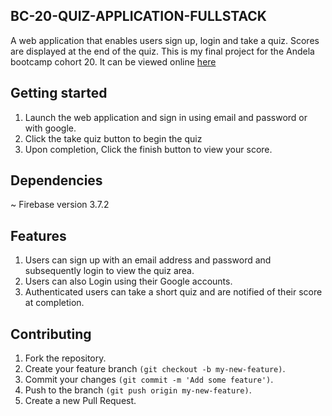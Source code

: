 ## BC-20-QUIZ-APPLICATION-FULLSTACK

A web application that enables users sign up, login and take a quiz. Scores are displayed at the end of the quiz. 
This is my final project for the Andela bootcamp cohort 20. It can be viewed online [here](https://quiz-app-1654d.firebaseapp.com)

## Getting started
1. Launch the web application and sign in using email and password or with google.
2. Click the take quiz button to begin the quiz
3. Upon completion, Click the finish button to view your score.

## Dependencies

~ Firebase version 3.7.2

## Features

1. Users can sign up with an email address and password and subsequently login to view the quiz area.
2. Users can also Login using their Google accounts.
3. Authenticated users can take a short quiz and are notified of their score at completion.

## Contributing

1. Fork the repository.
2. Create your feature branch `(git checkout -b my-new-feature)`.
3. Commit your changes `(git commit -m 'Add some feature')`.
4. Push to the branch `(git push origin my-new-feature)`.
5. Create a new Pull Request.




